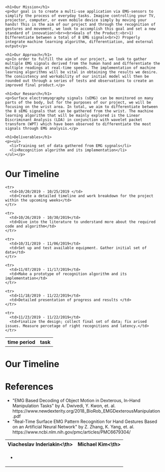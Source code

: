 <html>
  <body>
    
    <h1>Our Mission</h1>
    <p>Our goal is to create a multi-use application via EMG-sensors to simplify the process of everyday tasks. Imagine controlling your TV, projector, computer, or even mobile device simply by moving your hands! This is the aim of our project and through the recognition of gestures and movement, we look to accomplish this goal and set a new standard of innovation!<br><br>Goals of the Product:<br>1) Differentiate between a total of 8 EMG signals<br>2) Properly integrate machine learning algorithm, differentiation, and external output</p>

    <h1>Our Approach</h1>
    <p>In order to fulfill the aim of our project, we look to gather multiple EMG signals derived from the human hand and differentiate the multiple readings at real-time speeds. The implementation of machine learning algorithms will be vital in obtaining the results we desire. The consistency and workability of our initial model will then be rounded out through a series of tests and observations to create an improved final product.</p>
    
    <h1>Our Research</h1>
    <p>Surface electromyography signals (sEMG) can be monitored on many parts of the body, but for the purposes of our project, we will be focusing on the wrist area. In total, we aim to differentiate between the 8 sEMG signals that can be gathered from the wrist. The machine learning algorithm that will be mainly explored is the Linear Discriminant Analysis (LDA) in conjunction with wavelet packet transform (WPT) which have been observed to differentiate the most signals through EMG analysis.</p>

    <h1>Deliverables</h1>
    <p><ul>
      <li>Training set of data gathered from EMG sygnals</li>
      <li>Recognition algorithm and its implementation</li>
    </ul></p>

  <h1>Our Timeline</h1>
  <table>
    <tr>
      <th>time period</th>
      <th>task</th>
    </tr>
    
    <tr>
      <td>10/20/2019 - 10/25/2019 </td>
      <td>Create a detailed timeline and work breakdown for the project within the upcoming weeks</td>
    </tr>
  
    <tr>
      <td>10/26/2019 - 10/30/2019</td>
      <td>Dive into the literature to understand more about the required code and algorithm</td>
    </tr>
    
    <tr>
      <td>10/31/2019 - 11/06/2019</td>
      <td>Set up and test available equipment. Gather initial set of data</td>
    </tr>
    
    <tr>
      <td>11/07/2019 - 11/17/2019</td>
      <td>Make a prototype of recognition algorithm and its implementation</td>
    </tr>
    
    <tr>
      <td>11/18/2019 - 11/22/2019</td>
      <td>Detailed presentation of progress and results </td>
    </tr>
    
    <tr>
      <td>11/23/2019 - 11/22/2019</td>
      <td>Finalize the design; collect final set of data; fix arised issues. Measure percetage of right recognitions and latency.</td>
    </tr>
  </table>
  
  <h1>Our Timeline</h1>
  <table>
    <tr>
      <th>Viacheslav Inderiakin<\th>
      <th>Michael Kim<\th>
    </tr>
    <tr>
      <td>
        <ul>
          <li></li>
        </ul>
      </td>
        
        
  <h1>References</h1>
  <p><ul>
    <li>"EMG Based Decoding of Object Motion in Dexterous, In-Hand Manipulation Tasks" by A. Dwivedi, Y. Kwon, et. al. 
      <br/>https://www.newdexterity.org/2018_BioRob_EMGDexterousManipulation.pdf</li>
    <li>"Real-Time Surface EMG Pattern Recognition for Hand Gestures Based on an Artificial Neural Network" by Z.  Zhang, K. Yang, et. al.
      <br/>https://www.ncbi.nlm.nih.gov/pmc/articles/PMC6679304/</li>
  </ul></p>
  
  </body>
</html>

